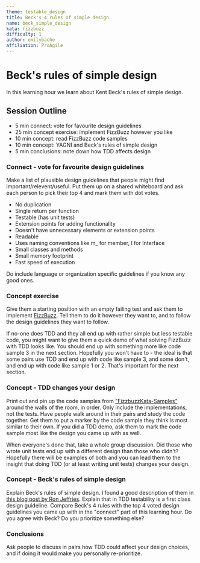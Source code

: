 ```yaml
---
theme: testable_design
title: Beck's 4 rules of simple design
name: beck_simple_design
kata: fizzbuzz
difficulty: 1
author: emilybache
affiliation: ProAgile
---
```


Beck's rules of simple design
=============================

In this learning hour we learn about Kent Beck's rules of simple design.

## Session Outline

* 5 min connect: vote for favourite design guidelines
* 25 min concept exercise: implement FizzBuzz however you like
* 10 min concept: read FizzBuzz code samples
* 10 min concept: YAGNI and Beck's rules of simple design
* 5 min conclusions: note down how TDD affects design

### Connect - vote for favourite design guidelines
Make a list of plausible design guidelines that people might find important/relevent/useful. Put them up on a shared whiteboard and ask each person to pick their top 4 and mark them with dot votes.

* No duplication
* Single return per function
* Testable (has unit tests)
* Extension points for adding functionality
* Doesn't have unnecessary elements or extension points
* Readable
* Uses naming conventions like m_ for member, I for Interface
* Small classes and methods
* Small memory footprint
* Fast speed of execution

Do include language or organization specific guidelines if you know any good ones.

### Concept exercise
Give them a starting position with an empty failing test and ask them to implement [FizzBuzz](/kata_descriptions/fizzbuzz.html). Tell them to do it however they want to, and to follow the design guidelines they want to follow.

If no-one does TDD and they all end up with rather simple but less testable code, you might want to give them a quick demo of what solving FizzBuzz with TDD looks like. You should end up with something more like code sample 3 in the next section. Hopefully you won't have to - the ideal is that some pairs use TDD and end up with code like sample 3, and some don't, and end up with code like sample 1 or 2. That's important for the next section.

### Concept - TDD changes your design
Print out and pin up the code samples from ["FizzbuzzKata-Samples"](https://github.com/emilybache/FizzBuzzKata-Samples) around the walls of the room, in order. Only include the implementations, not the tests. Have people walk around in their pairs and study the code together. Get them to put a marker by the code sample they think is most similar to their own. If you did a TDD demo, ask them to mark the code sample most like the design you came up with as well. 

When everyone's done that, take a whole group discussion. Did those who wrote unit tests end up with a different design than those who didn't? Hopefully there will be examples of both and you can lead them to the insight that doing TDD (or at least writing unit tests) changes your design.

### Concept - Beck's rules of simple design
Explain Beck's rules of simple design. I found a good description of them in [this blog post by Ron Jeffries](https://ronjeffries.com/articles/019-01ff/iter-yagni-skimp/). Explain that in TDD testability is a first class design guideline. Compare Beck's 4 rules with the top 4 voted design guidelines you came up with in the "connect" part of this learning hour. Do you agree with Beck? Do you prioritize something else?

### Conclusions
Ask people to discuss in pairs how TDD could affect your design choices, and if doing it would make you personally re-prioritize.



